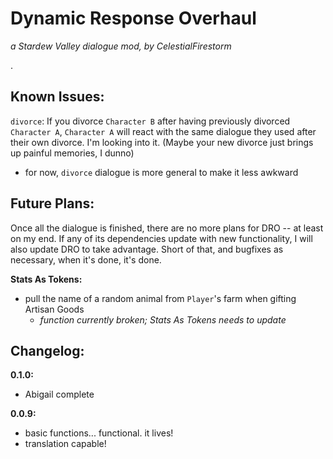 # Dynamic Response Overhaul
_a Stardew Valley dialogue mod, by CelestialFirestorm_

.

## Known Issues:
`divorce`: If you divorce `Character B` after having previously divorced `Character A`, `Character A` will react with the same dialogue they used after their own divorce. I'm looking into it. (Maybe your new divorce just brings up painful memories, I dunno)
  - for now, `divorce` dialogue is more general to make it less awkward

## Future Plans:
Once all the dialogue is finished, there are no more plans for DRO -- at least on my end. If any of its dependencies update with new functionality, I will also update DRO to take advantage. Short of that, and bugfixes as necessary, when it's done, it's done.

**Stats As Tokens:**
  - pull the name of a random animal from `Player`'s farm when gifting Artisan Goods
    - _function currently broken; Stats As Tokens needs to update_

## Changelog:
**0.1.0:**
  - Abigail complete

**0.0.9:**
  - basic functions... functional. it lives!
  - translation capable!
